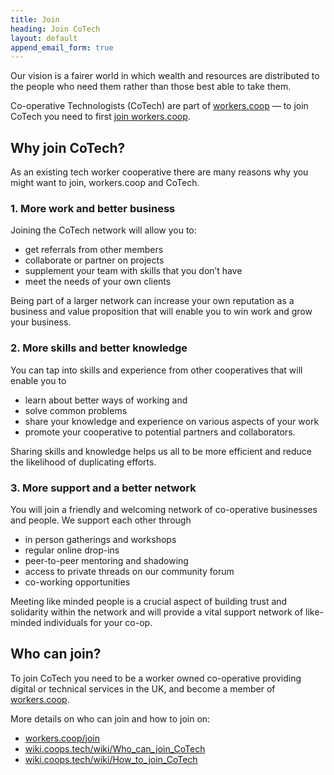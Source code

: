 ```yaml
---
title: Join
heading: Join CoTech
layout: default
append_email_form: true
---
```


Our vision is a fairer world in which wealth and resources are distributed to the people who need them rather than those best able to take them.

Co-operative Technologists (CoTech) are part of [workers.coop](https://www.workers.coop/) &mdash; to join CoTech you need to first [join workers.coop](https://www.workers.coop/join/).

## Why join CoTech?

As an existing tech worker cooperative there are many reasons why you might want to join, workers.coop and CoTech.

### 1. More work and better business

Joining the CoTech network will allow you to:
* get referrals from other members
* collaborate or partner on projects
* supplement your team with skills that you don’t have
* meet the needs of your own clients

Being part of a larger network can increase your own reputation as a business and value proposition that will enable you to win work and grow your business.

### 2. More skills and better knowledge

You can tap into skills and experience from other cooperatives that will enable you to
* learn about better ways of working and
* solve common problems
* share your knowledge and experience on various aspects of your work
* promote your cooperative to potential partners and collaborators.

Sharing skills and knowledge helps us all to be more efficient and reduce the likelihood of duplicating efforts.

### 3. More support and a better network
You will join a friendly and welcoming network of co-operative businesses and people. We support each other through
* in person gatherings and workshops
* regular online drop-ins
* peer-to-peer mentoring and shadowing
* access to private threads on our community forum
* co-working opportunities

Meeting like minded people is a crucial aspect of building trust and solidarity within the network and will provide a vital support network of like-minded individuals for your co-op.

## Who can join?

To join CoTech you need to be a worker owned co-operative providing digital or technical services in the UK, and become a member of [workers.coop](https://www.workers.coop/join/).

More details on who can join and how to join on:

* [workers.coop/join](https://www.workers.coop/join/)
* [wiki.coops.tech/wiki/Who_can_join_CoTech](https://wiki.coops.tech/wiki/Who_can_join_CoTech)
* [wiki.coops.tech/wiki/How_to_join_CoTech](https://wiki.coops.tech/wiki/How_to_join_CoTech)

[about]: /about
[manifesto]: /manifesto
